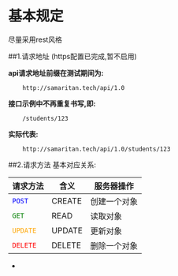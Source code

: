 # 基本规定

尽量采用rest风格

##1.请求地址
(https配置已完成,暂不启用)

**api请求地址前缀在测试期间为:**

        http://samaritan.tech/api/1.0
**接口示例中不再重复书写,即:**

        /students/123
**实际代表:**

        http://samaritan.tech/api/1.0/students/123

##2.请求方法
基本对应关系:


**请求方法** | **含义** | **服务器操作** 
---------|----------|--------------
<font color=blue>`POST`</font>|CREATE|创建一个对象
<font color=green>`GET`</font>|READ|读取对象
<font color=orange>`UPDATE`</font>|UPDATE|更新对象
<font color=red>`DELETE`</font>|DELETE|删除一个对象

*